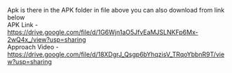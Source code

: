 Apk is there in the APK folder in file above  you can also download from link below \
APK Link - https://drive.google.com/file/d/1G6Wjn1aO5JfvEaMJSLNKFp6Mx-2wQ4x_/view?usp=sharing \
Approach Video - https://drive.google.com/file/d/18XDgrJ_Qsgp6bYhqzisV_TRqoYbbnR9T/view?usp=sharing
